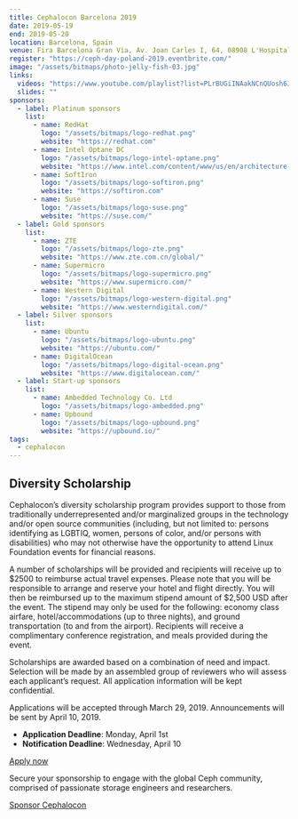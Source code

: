 ```yaml
---
title: Cephalocon Barcelona 2019
date: 2019-05-19
end: 2019-05-20
location: Barcelona, Spain
venue: Fira Barcelona Gran Via, Av. Joan Carles I, 64, 08908 L'Hospitalet de Llobregat, Barcelona, Spain
register: "https://ceph-day-poland-2019.eventbrite.com/"
image: "/assets/bitmaps/photo-jelly-fish-03.jpg"
links:
  videos: "https://www.youtube.com/playlist?list=PLrBUGiINAakNCnQUosh63LpHbf84vegNu"
  slides: ""
sponsors:
  - label: Platinum sponsors
    list:
      - name: RedHat
        logo: "/assets/bitmaps/logo-redhat.png"
        website: "https://redhat.com"
      - name: Intel Optane DC
        logo: "/assets/bitmaps/logo-intel-optane.png"
        website: "https://www.intel.com/content/www/us/en/architecture-and-technology/intel-optane-technology.html"
      - name: SoftIron
        logo: "/assets/bitmaps/logo-softiron.png"
        website: "https://softiron.com"
      - name: Suse
        logo: "/assets/bitmaps/logo-suse.png"
        website: "https://suse.com/"
  - label: Gold sponsors
    list:
      - name: ZTE
        logo: "/assets/bitmaps/logo-zte.png"
        website: "https://www.zte.com.cn/global/"
      - name: Supermicro
        logo: "/assets/bitmaps/logo-supermicro.png"
        website: "https://www.supermicro.com/"
      - name: Western Digital
        logo: "/assets/bitmaps/logo-western-digital.png"
        website: "https://www.westerndigital.com/"
  - label: Silver sponsors
    list:
      - name: Ubuntu
        logo: "/assets/bitmaps/logo-ubuntu.png"
        website: "https://ubuntu.com/"
      - name: DigitalOcean
        logo: "/assets/bitmaps/logo-digital-ocean.png"
        website: "https://www.digitalocean.com/"
  - label: Start-up sponsors
    list:
      - name: Ambedded Technology Co. Ltd
        logo: "/assets/bitmaps/logo-ambedded.png"
      - name: Upbound
        logo: "/assets/bitmaps/logo-upbound.png"
        website: "https://upbound.io/"
tags:
  - cephalocon
---
```


## Diversity Scholarship

Cephalocon’s diversity scholarship program provides support to those from traditionally underrepresented and/or marginalized groups in the technology and/or open source communities (including, but not limited to: persons identifying as LGBTIQ, women, persons of color, and/or persons with disabilities) who may not otherwise have the opportunity to attend Linux Foundation events for financial reasons.

A number of scholarships will be provided and recipients will receive up to $2500 to reimburse actual travel expenses. Please note that you will be responsible to arrange and reserve your hotel and flight directly. You will then be reimbursed up to the maximum stipend amount of $2,500 USD after the event. The stipend may only be used for the following: economy class airfare, hotel/accommodations (up to three nights), and ground transportation (to and from the airport). Recipients will receive a complimentary conference registration, and meals provided during the event.

Scholarships are awarded based on a combination of need and impact. Selection will be made by an assembled group of reviewers who will assess each applicant’s request. All application information will be kept confidential.

Applications will be accepted through March 29, 2019. Announcements will be sent by April 10, 2019.

- **Application Deadline**: Monday, April 1st
- **Notification Deadline**: Wednesday, April 10

[Apply now](https://docs.google.com/forms/d/e/1FAIpQLSesb9_LliSJK5ah1d4Ln0_FAKQ0vMp8ksL1Bj038KuHa4knbQ/viewform)

Secure your sponsorship to engage with the global Ceph community, comprised of passionate storage engineers and researchers.

<a class="button" href="https://events.linuxfoundation.org/wp-content/uploads/2019/05/sponsor-Cephalocon19-050319.pdf" rel="noreferrer noopener" target="_blank">Sponsor Cephalocon</a>
